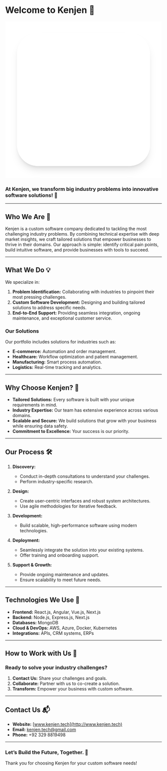 # Welcome to Kenjen 👋

![Kenjen Logo](/Kenjen/src/assets/Kenjen.png)

### At Kenjen, we transform big industry problems into innovative software solutions! 🚀

---

## Who We Are 🤝

Kenjen is a custom software company dedicated to tackling the most challenging industry problems. By combining technical expertise with deep market insights, we craft tailored solutions that empower businesses to thrive in their domains. Our approach is simple: identify critical pain points, build intuitive software, and provide businesses with tools to succeed.

---

## What We Do 💡

We specialize in:

1. **Problem Identification:** Collaborating with industries to pinpoint their most pressing challenges.
2. **Custom Software Development:** Designing and building tailored solutions to address specific needs.
3. **End-to-End Support:** Providing seamless integration, ongoing maintenance, and exceptional customer service.

### Our Solutions

Our portfolio includes solutions for industries such as:

- **E-commerce:** Automation and order management.
- **Healthcare:** Workflow optimization and patient management.
- **Manufacturing:** Smart process automation.
- **Logistics:** Real-time tracking and analytics.

---

## Why Choose Kenjen? 🌟

- **Tailored Solutions:** Every software is built with your unique requirements in mind.
- **Industry Expertise:** Our team has extensive experience across various domains.
- **Scalable and Secure:** We build solutions that grow with your business while ensuring data safety.
- **Commitment to Excellence:** Your success is our priority.

---

## Our Process 🛠️

1. **Discovery:**

   - Conduct in-depth consultations to understand your challenges.
   - Perform industry-specific research.

2. **Design:**

   - Create user-centric interfaces and robust system architectures.
   - Use agile methodologies for iterative feedback.

3. **Development:**

   - Build scalable, high-performance software using modern technologies.

4. **Deployment:**

   - Seamlessly integrate the solution into your existing systems.
   - Offer training and onboarding support.

5. **Support & Growth:**
   - Provide ongoing maintenance and updates.
   - Ensure scalability to meet future needs.

---

## Technologies We Use 🔧

- **Frontend:** React.js, Angular, Vue.js, Next.js
- **Backend:** Node.js, Express.js, Next.js
- **Databases:** MongoDB
- **Cloud & DevOps:** AWS, Azure, Docker, Kubernetes
- **Integrations:** APIs, CRM systems, ERPs

---

## How to Work with Us 💼

### Ready to solve your industry challenges?

1. **Contact Us:** Share your challenges and goals.
2. **Collaborate:** Partner with us to co-create a solution.
3. **Transform:** Empower your business with custom software.

---

## Contact Us 📬

- **Website:** [www.kenjen.tech](http://www.kenjen.tech)
- **Email:** kenjen.tech@gmail.com
- **Phone:** +92 329 8819498

---

### Let’s Build the Future, Together. 🌟

Thank you for choosing Kenjen for your custom software needs!

